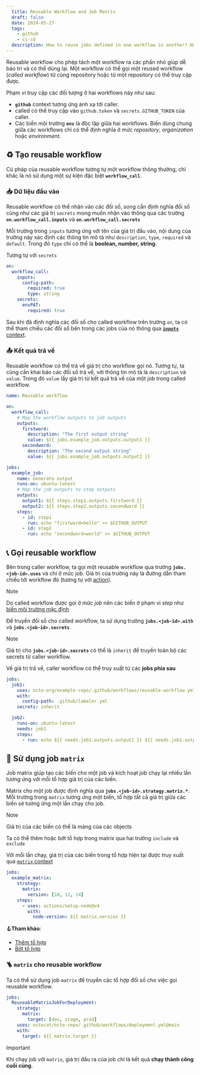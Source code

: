 ```yaml
---
  title: Reusable Workflow and Job Matrix
  draft: false
  date: 2024-05-27
  tags:
    - github
    - ci-cd
  description: How to reuse jobs defined in one workflow in another? How to run one jobs many times with different inputs?
---
```


Reusable workflow cho phép tách một workflow ra các phần nhỏ giúp dễ bảo trì và có thể dùng lại. Một workflow có thể gọi một reused workflow (_called workflow_) từ cùng repository hoặc từ một repository có thể truy cập được.

Phạm vi truy cập các đối tượng ở hai workflows này như sau:

- **`github`** context tương ứng ánh xạ tới caller.
- called có thể truy cập vào `github.token` và `secrets.GITHUB_TOKEN` của caller.
- Các biến môi trường **`env`** là độc lập giữa hai workflows. Biến dùng chung giữa các workflows chỉ có thể định nghĩa ở mức _repository_, _organization_ hoặc _environment_.

## ♻ Tạo reusable workflow

Cú pháp của reusable workflow tương tự một workflow thông thường, chỉ khác là nó sử dụng một sự kiện đặc biệt **`workflow_call`**.

### 📥 Dữ liệu đầu vào

Reusable workflow có thể nhận vào các đối số, song cần định nghĩa đối số cũng như các giá trị `secrets` mong muốn nhận vào thông qua các trường **`on.workflow_call.inputs`** và **`on.workflow_call.secrets`**

Mỗi trường trong `inputs` tương ứng với tên của giá trị đầu vào, nội dung của trường này xác định các thông tin mô tả như `description`, `type`, `required` và `default`. Trong đó `type` chỉ có thể là **boolean, number, string**.

Tương tự với `secrets`

```YAML
on:
  workflow_call:
    inputs:
      config-path:
        required: true
        type: string
    secrets:
      envPAT:
        required: true
```

Sau khi đã định nghĩa các đối số cho called workflow trên trường `on`, ta có thể tham chiếu các đối số bên trong các jobs của nó thông qua [**`inputs`** context](https://docs.github.com/en/actions/learn-github-actions/contexts#inputs-context).

### 📤 Kết quả trả về

Reusable workflow có thể trả về giá trị cho workflow gọi nó. Tương tự, ta cũng cần khai báo các đối số trả về, với thông tin mô tả là `description` và `value`. Trong đó `value` lấy giá trị từ kết quả trả về của một job trong called workflow.

```YAML
name: Reusable workflow

on:
  workflow_call:
    # Map the workflow outputs to job outputs
    outputs:
      firstword:
        description: "The first output string"
        value: ${{ jobs.example_job.outputs.output1 }}
      secondword:
        description: "The second output string"
        value: ${{ jobs.example_job.outputs.output2 }}

jobs:
  example_job:
    name: Generate output
    runs-on: ubuntu-latest
    # Map the job outputs to step outputs
    outputs:
      output1: ${{ steps.step1.outputs.firstword }}
      output2: ${{ steps.step2.outputs.secondword }}
    steps:
      - id: step1
        run: echo "firstword=hello" >> $GITHUB_OUTPUT
      - id: step2
        run: echo "secondword=world" >> $GITHUB_OUTPUT

```

## 📞 Gọi reusable workflow

Bên trong caller workflow, ta gọi một reusable workflow qua trường **`jobs.<job-id>.uses`** và chỉ ở mức job. Giá trị của trường này là đường dẫn tham chiếu tới workflow đó (tương tự với [action](git/github-action.md#action)).

> [!note]
>
> Do called workflow được gọi ở mức _job_ nên các biến ở phạm vi _step_ như [biến môi trường mặc định](git/github-action.md#biến-môi-trường-mặc-định)

Để truyền đối số cho called workflow, ta sử dụng trường **`jobs.<job-id>.with`** và **`jobs.<job-id>.secrets`**.

> [!note]
>
> Giá trị cho **`jobs.<job-id>.secrets`** có thể là `inherit` để truyền toàn bộ các secrets từ caller workflow.

Về giá trị trả về, caller workflow có thể truy xuất từ các **jobs phía sau**

```YAML
jobs:
  job1:
    uses: octo-org/example-repo/.github/workflows/reusable-workflow.yml@main
    with:
      config-path: .github/labeler.yml
    secrets: inherit

  job2:
    runs-on: ubuntu-latest
    needs: job1
    steps:
      - run: echo ${{ needs.job1.outputs.output1 }} ${{ needs.job1.outputs.output2 }}
```

## 🧮 Sử dụng job `matrix`

Job matrix giúp tạo các biến cho một job và kích hoạt job chạy lại nhiều lần tương ứng với mỗi tổ hợp giá trị của các biến.

Matrix cho một job được định nghĩa qua **`jobs.<job-id>.strategy.matrix.*`**. Mỗi trường trong `matrix` tương ứng một biến, tổ hợp tất cả giá trị giữa các biến sẽ tương ứng một lần chạy cho job.

> [!note]
>
> Giá trị của các biến có thể là mảng của các objects

Ta có thể thêm hoặc bớt tổ hợp trong matrix qua hai trường `include` và `exclude`

Với mỗi lần chạy, giá trị của các biến trong tổ hợp hiện tại được truy xuất qua [`matrix` context](https://docs.github.com/en/actions/learn-github-actions/contexts#matrix-context)

```YAML
jobs:
  example_matrix:
    strategy:
      matrix:
        version: [10, 12, 14]
    steps:
      - uses: actions/setup-node@v4
        with:
          node-version: ${{ matrix.version }}
```

**🪝Tham khảo**:

- [Thêm tổ hợp](https://docs.github.com/en/actions/using-jobs/using-a-matrix-for-your-jobs#expanding-or-adding-matrix-configurations)
- [Bớt tổ hợp](https://docs.github.com/en/actions/using-jobs/using-a-matrix-for-your-jobs#excluding-matrix-configurations)

### 🪜 `matrix` cho reusable workflow

Ta có thể sử dụng job `matrix` để truyền các tổ hợp đối số cho việc gọi reusable workflow.

```YAML
jobs:
  ReuseableMatrixJobForDeployment:
    strategy:
      matrix:
        target: [dev, stage, prod]
    uses: octocat/octo-repo/.github/workflows/deployment.yml@main
    with:
      target: ${{ matrix.target }}
```

> [!important]
>
> Khi chạy job với `matrix`, giá trị đầu ra của job chỉ là kết quả **chạy thành công cuối cùng**.
